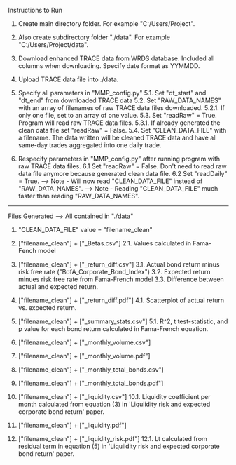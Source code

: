 Instructions to Run
1. Create main directory folder. For example "C:/Users/Project". 

2. Also create subdirectory folder "./data". For example 
   "C:/Users/Project/data". 

3. Download enhanced TRACE data from WRDS database. Included all 
   columns when downloading. Specify date format as YYMMDD.

4. Upload TRACE data file into ./data.

5. Specify all parameters in "MMP_config.py"
  5.1. Set "dt_start" and "dt_end" from downloaded TRACE data
  5.2. Set "RAW_DATA_NAMES" with an array of filenames of raw TRACE 
       data files downloaded.
  	5.2.1. If only one file, set to an array of one value.
  5.3. Set "readRaw" = True. Program will read raw TRACE data files.
  	5.3.1. If already generated the clean data file set "readRaw" = 
  	       False.
  5.4. Set "CLEAN_DATA_FILE" with a filename. The data written will 
       be cleaned TRACE data and have all same-day trades aggregated into one daily trade.

6. Respecify parameters in "MMP_config.py" after running program 
   with raw TRACE data files.
  6.1 Set "readRaw" = False. Don't need to read raw 
      data file anymore because generated clean data file.
  6.2 Set "readDaily" = True.
  	--> Note - Will now read "CLEAN_DATA_FILE" instead of 
  	           "RAW_DATA_NAMES".
  	--> Note - Reading "CLEAN_DATA_FILE" much faster than reading 
  	           "RAW_DATA_NAMES".

---------------------------------------------------------------------

Files Generated --> All contained in "./data"
1. "CLEAN_DATA_FILE" value = "filename_clean"

2. ["filename_clean"] + ["_Betas.csv"] 
  2.1. Values calculated in Fama-Fench model 

3. ["filename_clean"] + ["_return_diff.csv"]
  3.1. Actual bond return minus risk free rate 
       ("BofA_Corporate_Bond_Index")
  3.2. Expected return minues risk free rate from Fama-French model
  3.3. Difference between actual and expected return.

4. ["filename_clean"] + ["_return_diff.pdf"]
  4.1. Scatterplot of actual return vs. expected return.

5. ["filename_clean"] + ["_summary_stats.csv"]
  5.1. R^2, t test-statistic, and p value for each bond return 
       calculated in Fama-French equation.

6. ["filename_clean"] + ["_monthly_volume.csv"]

7. ["filename_clean"] + ["_monthly_volume.pdf"]

8. ["filename_clean"] + ["_monthly_total_bonds.csv"]

9. ["filename_clean"] + ["_monthly_total_bonds.pdf"]

10. ["filename_clean"] + ["_liquidity.csv"]
  10.1. Liquidity coefficient per month calculated from equation (3) 
        in 'Liquiidity risk and expected corporate bond return' paper.

11. ["filename_clean"] + ["_liquidity.pdf"]

12. ["filename_clean"] + ["_liquidity_risk.pdf"]
  12.1. Lt calculated from residual term in equation (5) in 
        'Liquiidity risk and expected corporate bond return' paper.




